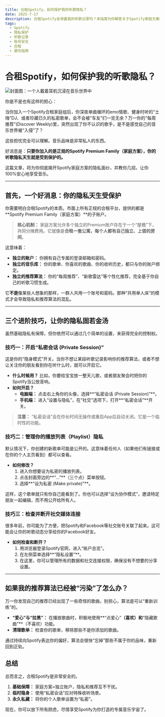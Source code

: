 ```yaml
---
title: 合租Spotify，如何保护我的听歌隐私？
date: 2025-7-17
description: 合租Spotify会泄露我的听歌记录吗？本指南为你解答关于Spotify家庭方案的隐私疑惑。学习如何通过“私密会话”、管理播放列表和断开社交连接，来100%保护你的音乐品味。让你的推荐算法只属于你，安心享受每一首私藏好歌。
tags:
  - Spotify
  - 隐私保护
  - 听歌记录
  - 账号安全
  - 合租
  - 避坑指南
---
```

# 合租Spotify，如何保护我的听歌隐私？

![封面图：一个人戴着耳机沉浸在音乐世界中](/gongnue-Spotifyyinsi.png)

你是不是也有这样的担心：

当你加入一个Spotify合租家庭组后，你深夜单曲循环的emo情歌、健身时听的“土嗨”DJ、或者珍藏已久的私密歌单，会不会被“车友”们一览无余？万一你的“每周推荐”(Discover Weekly)里，突然出现了你不认识的歌手，是不是感觉自己的音乐世界被“入侵”了？

这些担忧完全可以理解。音乐品味是非常私人的东西。

好消息是：**只要你加入的是正规的Spotify Premium Family（家庭方案），你的听歌隐私天生就是受到保护的。**

这篇文章，将为你彻底揭开Spotify家庭方案的隐私面纱，并教你几招，让你100%安心地享受音乐。

---

## 首先，一个好消息：你的隐私天生受保护

你需要明白合租Spotify的本质。市面上所有正规的合租平台，提供的都是**Spotify Premium Family（家庭方案）**的子账户。

> **核心机制：** 家庭方案允许多个独立的Premium账户存在于一个“屋檐”下，共同分摊费用。它就像是**合租一套公寓，每个人都有自己独立、上锁的房间**。

这意味着：
*   **独立的账户：** 你拥有自己专属的登录邮箱和密码。
*   **独立的音乐库：** 你的歌单、你喜欢的歌曲、你的收听历史，都只与你的账户绑定。
*   **独立的推荐算法：** 你的“每周推荐”、“新歌雷达”等个性化推荐，完全基于你自己的听歌习惯生成。

它**不是**像某些人想象的那样，一群人共用一个账号和密码。那种“共用单人床”的模式才会导致隐私和推荐算法的混乱。

---

## 三个进阶技巧，让你的隐私固若金汤

虽然基础隐私有保障，但你依然可以通过几个简单的设置，来获得完全的控制权。

### 技巧一：开启“私密会话 (Private Session)”

这是你的“隐身模式”开关。当你不想让某段听歌记录影响你的推荐算法，或者不想让关注你的朋友看到你在听什么时，就可以开启它。

*   **什么时候用？** 比如，你要给宝宝放一整天儿歌，或者朋友聚会时把你的Spotify当公放音响。
*   **如何开启？**
    *   **电脑端：** 点击右上角你的头像，选择**“私密会话 (Private Session)”**。
    *   **手机端：** 进入“设置与隐私”，在“社交”选项下，打开**“私密会话”**开关。

> **注意：** “私密会话”会在你长时间无操作或重启App后自动关闭。它是一个临时性的功能。

### 技巧二：管理你的播放列表（Playlist）隐私

默认情况下，你创建的新歌单可能是公开的。这意味着任何人（如果他们有链接或在你的个人主页看到）都可以查看。

*   **如何修改？**
    1.  进入你想要设为私密的播放列表。
    2.  点击封面旁边的**“...”**（三个点）菜单按钮。
    3.  选择**“设为私密 (Make private)”**。

这样，这个歌单就只有你自己能看到了。你也可以选择“设为协作模式”，邀请特定朋友一起编辑，而不用公开给所有人。

### 技巧三：检查并断开社交媒体连接

很多年前，你可能为了方便，把Spotify和Facebook等社交账号关联了起来。这可能会让你的听歌动态分享给你的Facebook好友。

*   **如何检查和断开？**
    1.  用浏览器登录Spotify官网，进入“账户总览”。
    2.  在左侧菜单选择**“隐私设置”**。
    3.  在这里，你可以管理所有的数据和社交连接权限，确保没有不想要的分享设置。

---

## 如果我的推荐算法已经被“污染”了怎么办？

万一你发现自己的推荐已经出现了一些奇怪的歌曲，别担心，算法是可以“重新训练”的。

*   **“爱心”与“拉黑”：** 在播放歌曲时，积极地使用**“点爱心”**（喜欢）和**“隐藏歌曲”**（不喜欢）功能。
*   **清理歌单：** 检查你的歌单，移除那些不是你添加的歌曲。

通过持续向Spotify表达你的偏好，算法会很快“忘掉”那些不属于你的品味，重新回到正轨。

## 总结

总而言之，合租Spotify是非常安全的。

1.  **基础保障：** 家庭方案=独立账户，隐私和推荐互不干扰。
2.  **临时隐身：** 使用“私密会话”应对特殊收听场景。
3.  **永久私藏：** 将你的个人歌单设置为“私密”。

现在，你可以放下所有顾虑，尽情享受Spotify为你打造的专属音乐宇宙了。



